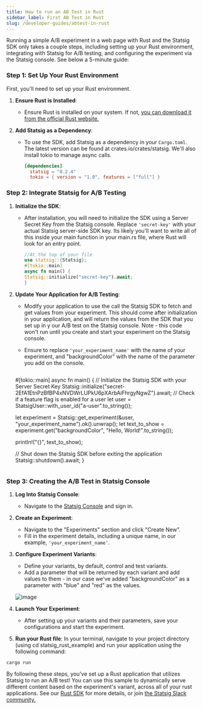 ```yaml
---
title: How to run an AB Test in Rust
sidebar_label: First AB Test in Rust
slug: /developer-guides/abtest-in-rust
---
```


Running a simple A/B experiment in a web page with Rust and the Statsig SDK only takes a couple steps, including setting up your Rust environment, integrating with Statsig for A/B testing, and configuring the experiment via the Statsig console. See below a 5-minute guide:

### Step 1: Set Up Your Rust Environment

First, you'll need to set up your Rust environment.

1. **Ensure Rust is Installed**:
    - Ensure Rust is installed on your system. If not, [you can download it from the official Rust website.](https://www.rust-lang.org/tools/install)

2. **Add Statsig as a Dependency**:
    - To use the SDK, add Statsig as a dependency in your `Cargo.toml`. The latest version can be found at crates.io/crates/statsig. We'll also install tokio to manage async calls. 
      ```toml
      [dependencies]
        statsig = "0.2.4"
        tokio = { version = "1.0", features = ["full"] }
      ```

### Step 2: Integrate Statsig for A/B Testing

1. **Initialize the SDK**:
    - After installation, you will need to initialize the SDK using a Server Secret Key from the Statsig console. Replace `'secret-key'` with your actual Statsig server-side SDK key. Its likely you'll want to write all of this inside your main function in your main.rs file, where Rust will look for an entry point.
      ```rust
      //At the top of your file
      use statsig::{Statsig};
      #[tokio::main]
      async fn main() {
      Statsig::initialize("secret-key").await;
      }
      ```

2. **Update Your Application for A/B Testing**:
    - Modify your application to use the call the Statsig SDK to fetch and get values from your experiment. This should come after initialization in your application, and will return the values from the SDK that you set up in y our A/B test on the Statsig console. Note - this code won't run until you create and start your experiment on the Statsig console. 

    - Ensure to replace `'your_experiment_name'` with the name of your experiment, and "backgroundColor" with the name of the parameter you add on the console. 
      ```rust
    #[tokio::main]
    async fn main() {
    // Initialize the Statsig SDK with your Server Secret Key
    Statsig::initialize("secret-2EfA1EtnPzBfBP4xNVDWrLUPkU6pXArbAiFhrgyNgwZ").await;
     // Check if a feature flag is enabled for a user
    let user = StatsigUser::with_user_id("a-user".to_string());

    let experiment = Statsig::get_experiment(&user, "your_experiment_name").ok().unwrap();
    let text_to_show = experiment.get("backgroundColor", "Hello, World!".to_string());

    println!("{}", text_to_show);

    // Shut down the Statsig SDK before exiting the application
    Statsig::shutdown().await;
    }
    ```

### Step 3: Creating the A/B Test in Statsig Console

1. **Log Into Statsig Console**:
    - Navigate to the [Statsig Console](https://console.statsig.com) and sign in.

2. **Create an Experiment**:
    - Navigate to the "Experiments" section and click "Create New".
    - Fill in the experiment details, including a unique name, in our example, `'your_experiment_name'`.

3. **Configure Experiment Variants**:
    - Define your variants, by default, control and test variants.
    - Add a parameter that will be returned by each variant and add values to them - in our case we've added "backgroundColor" as a parameter with "blue" and "red" as the values.

    ![image](https://github.com/statsig-io/.github/assets/74588208/8a667aeb-9189-4e7d-8a22-a42dabcdfe09)

4. **Launch Your Experiment**:
    - After setting up your variants and their parameters, save your configurations and start the experiment.

5. **Run your Rust file**:
In your terminal, navigate to your project directory (using cd statsig_rust_example) and run your application using the following command:
```
cargo run
```


By following these steps, you've set up a Rust application that utilizes Statsig to run an A/B test! You can use this sample to dynamically serve different content based on the experiment's variant, across all of your rust applications. See our [Rust SDK](https://docs.statsig.com/server/rustSDK) for more details, or join [the Statsig Slack community.](https://statsig.com/slack)
